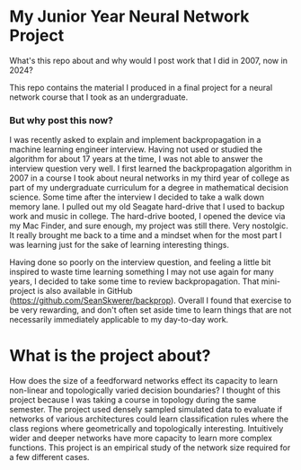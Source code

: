 # My Junior Year Neural Network Project

What's this repo about and why would I post work that I did in 2007, now in 2024?

This repo contains the material I produced in a final project for a neural network course that I took as an undergraduate.

### But why post this now? 
I was recently asked to explain and implement backpropagation in a machine learning engineer interview. Having not used or studied the algorithm for about 17 years at the time, I was not able to answer the interview question very well. I first learned the backpropagation algorithm in 2007 in a course I took about neural networks in my third year of college as part of my undergraduate curriculum for a degree in mathematical decision science. Some time after the interview I decided to take a walk down memory lane. I pulled out my old Seagate hard-drive that I used to backup work and music in college. The hard-drive booted, I opened the device via my Mac Finder, and sure enough, my project was still there. Very nostolgic. It really brought me back to a time and a mindset when for the most part I was learning just for the sake of learning interesting things. 

Having done so poorly on the interview question, and feeling a little bit inspired to waste time learning something I may not use again for many years, I decided to take some time to review backpropagation. That mini-project is also available in GitHub (https://github.com/SeanSkwerer/backprop). Overall I found that exercise to be very rewarding, and don't often set aside time to learn things that are not necessarily immediately applicable to my day-to-day work.

# What is the project about?

How does the size of a feedforward networks effect its capacity to learn non-linear and topologically varied decision boundaries? I thought of this project because I was taking a course in topology during the same semester. The project used densely sampled simulated data to evaluate if networks of various architectures could learn classification rules where the class regions where geometrically and topologically interesting. Intuitively wider and deeper networks have more capacity to learn more complex functions. This project is an empirical study of the network size required for a few different cases.
